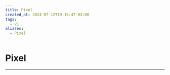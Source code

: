 ```yaml
---
title: Pixel
created_at: 2024-07-12T19:15:47-03:00
tags:
  - v1
aliases:
  - Pixel
---
```

# Pixel
---

